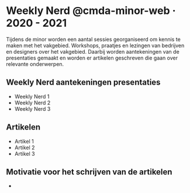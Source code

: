 # Weekly Nerd @cmda-minor-web · 2020 - 2021

Tijdens de minor worden een aantal sessies georganiseerd om kennis te maken met het vakgebied. 
Workshops, praatjes en lezingen van bedrijven en designers over het vakgebied. Daarbij worden aantekeningen van de presentaties gemaakt en worden er artikelen geschreven die gaan over relevante onderwerpen.

## Weekly Nerd aantekeningen presentaties
- Weekly Nerd 1
- Weekly Nerd 2
- Weekly Nerd 3

## Artikelen
- Artikel 1
- Artikel 2
- Artikel 3

## Motivatie voor het schrijven van de artikelen
-
